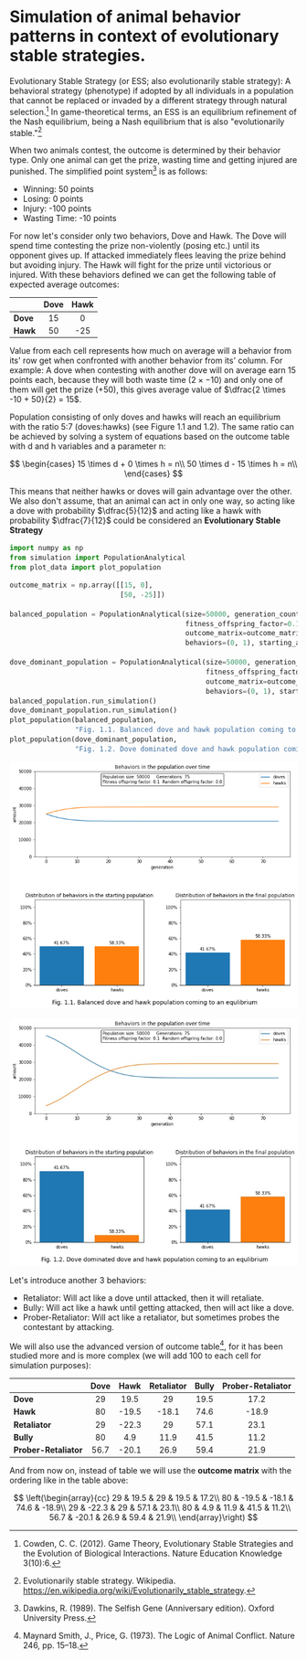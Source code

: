# Simulation of animal behavior patterns in context of evolutionary stable strategies.

Evolutionary Stable Strategy (or ESS; also evolutionarily stable strategy): A behavioral strategy (phenotype) if adopted 
by all individuals in a population that cannot be replaced or invaded by a different strategy through natural 
selection.[^1] In game-theoretical terms, an ESS is an equilibrium refinement of the Nash equilibrium, being a Nash 
equilibrium that is also "evolutionarily stable."[^2]

When two animals contest, the outcome is determined by their behavior type. Only one animal can get the prize, 
wasting time and getting injured are punished. The simplified point system[^3] is as follows:
- Winning: 50 points
- Losing: 0 points
- Injury: -100 points
- Wasting Time: -10 points

For now let's consider only two behaviors, Dove and Hawk. The Dove will spend time contesting the prize non-violently (posing etc.) until its opponent
gives up. If attacked immediately flees leaving the prize behind but avoiding injury. The Hawk will fight for the prize until victorious or injured.
With these behaviors defined we can get the following table of expected average outcomes:

|        |Dove|Hawk|    
|--------|:--:|:--:|
|**Dove**|15  |  0 |
|**Hawk**|50  | -25|
 
Value from each cell represents how much on average will a behavior from its' row get when confronted with another behavior from its' column.
For example: A dove when contesting with another dove will on average earn 15 points each, because they will both waste time 
$(2 \times -10)$ and only one of them will get the prize $(+50)$, this gives average value of $\dfrac{2 \times -10 + 50}{2} = 15$.
 
Population consisting of only doves and hawks will reach an equilibrium with the ratio 5:7 (doves:hawks) (see Figure 1.1 and 1.2). The same ratio can be achieved
by solving a system of equations based on the outcome table with d and h variables and a parameter n:
 
$$
\begin{cases}
15 \times d + 0 \times h = n\\
50 \times d - 15 \times h = n\\
\end{cases}
$$
 
This means that neither hawks or doves will gain advantage over the other. We also don't assume, that an animal can act in only one way,
so acting like a dove with probability $\dfrac{5}{12}$ and acting like a hawk with probability $\dfrac{7}{12}$ could be considered 
an **Evolutionary Stable Strategy**


```python
import numpy as np
from simulation import PopulationAnalytical
from plot_data import plot_population
```


```python
outcome_matrix = np.array([[15, 0],
                           [50, -25]])

balanced_population = PopulationAnalytical(size=50000, generation_count=75,
                                           fitness_offspring_factor=0.1, random_offspring_factor=0.0,
                                           outcome_matrix=outcome_matrix,
                                           behaviors=(0, 1), starting_animal_ratios=(1, 1))

dove_dominant_population = PopulationAnalytical(size=50000, generation_count=75, 
                                                fitness_offspring_factor=0.1, random_offspring_factor=0.0, 
                                                outcome_matrix=outcome_matrix, 
                                                behaviors=(0, 1), starting_animal_ratios=(10, 1))
balanced_population.run_simulation()
dove_dominant_population.run_simulation()
plot_population(balanced_population, 
                "Fig. 1.1. Balanced dove and hawk population coming to an equlibrium")
plot_population(dove_dominant_population, 
                "Fig. 1.2. Dove dominated dove and hawk population coming to an equlibrium")
```


    
![png](readme_figures/output_3_0.jpg)
    



    
![png](readme_figures/output_3_1.jpg)
    


Let's introduce another 3 behaviors:
- Retaliator: Will act like a dove until attacked, then it will retaliate.
- Bully: Will act like a hawk until getting attacked, then will act like a dove.
- Prober-Retaliator: Will act like a retaliator, but sometimes probes the contestant by attacking.

We will also use the advanced version of outcome table[^4], for it has been studied more and is more complex 
(we will add 100 to each cell for simulation purposes):

|                     |Dove |Hawk |Retaliator|Bully|Prober-Retaliator| 
|---------------------|:---:|:---:|:--------:|:---:|:---------------:|
|**Dove**             |29   |19.5 |29        |19.5 |17.2             |
|**Hawk**             |80   |-19.5|-18.1     |74.6 |-18.9            |
|**Retaliator**       |29   |-22.3|29        |57.1 |23.1             |
|**Bully**            |80   |4.9  |11.9      |41.5 |11.2             |
|**Prober-Retaliator**|56.7 |-20.1|26.9      |59.4 |21.9             |

And from now on, instead of table we will use the **outcome matrix** with the ordering like in the table above:

$$
\left(\begin{array}{cc} 
29 & 19.5 & 29 & 19.5 & 17.2\\
80 & -19.5 & -18.1 & 74.6 & -18.9\\  
29 & -22.3 & 29 & 57.1 & 23.1\\  
80 & 4.9 & 11.9 & 41.5 & 11.2\\
56.7 & -20.1 & 26.9 & 59.4 & 21.9\\
\end{array}\right)
$$

[^1]: Cowden, C. C. (2012). Game Theory, Evolutionary Stable Strategies and the Evolution of Biological Interactions. Nature Education Knowledge 3(10):6.

[^2]: Evolutionarily stable strategy. Wikipedia. https://en.wikipedia.org/wiki/Evolutionarily_stable_strategy.

[^3]: Dawkins, R. (1989). The Selfish Gene (Anniversary edition). Oxford University Press.

[^4]: Maynard Smith, J., Price, G. (1973). The Logic of Animal Conflict. Nature 246, pp. 15–18.

[^5]: Gale, J., Eaves, L. (1975). Logic of animal conflict. Nature 254, pp. 463.
